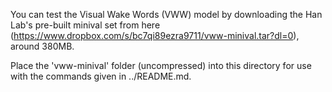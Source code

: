 You can test the Visual Wake Words (VWW) model by downloading the Han Lab's pre-built minival set from here (https://www.dropbox.com/s/bc7qi89ezra9711/vww-minival.tar?dl=0), around 380MB.

Place the 'vww-minival' folder (uncompressed) into this directory for use with the commands given in ../README.md.